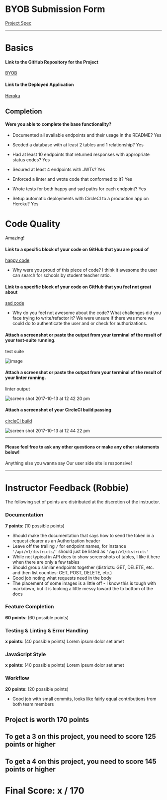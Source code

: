 # BYOB Submission Form

[Project Spec](http://frontend.turing.io/projects/build-your-own-backend.html)

------

# Basics

#### Link to the GitHub Repository for the Project
[BYOB](https://github.com/sljohnson32/byob)

#### Link to the Deployed Application
[Heroku](https://sj-da-byob.herokuapp.com/)


## Completion

#### Were you able to complete the base functionality?

* Documented all available endpoints and their usage in the README?
Yes

* Seeded a database with at least 2 tables and 1 relationship?
Yes

* Had at least 10 endpoints that returned responses with appropriate status codes?
Yes

* Secured at least 4 endpoints with JWTs?
Yes

* Enforced a linter and wrote code that conformed to it?
Yes

* Wrote tests for both happy and sad paths for each endpoint?
Yes

* Setup automatic deployments with CircleCI to a production app on Heroku?
Yes

# Code Quality
Amazing!

#### Link to a specific block of your code on GitHub that you are proud of
[happy code](https://github.com/sljohnson32/byob/blob/master/ProudCode.js)

* Why were you proud of this piece of code?
I think it awesome the user can search for schools by student teacher ratio.

#### Link to a specific block of your code on GitHub that you feel not great about
[sad code](https://github.com/sljohnson32/byob/blob/master/SadCode.js)

* Why do you feel not awesome about the code? What challenges did you face trying to write/refactor it?
We were unsure if there was more we could do to authenticate the user and or check for authorizations.

#### Attach a screenshot or paste the output from your terminal of the result of your test-suite running.

test suite

![image](https://user-images.githubusercontent.com/26985984/31564015-9a823fbe-b01e-11e7-8c96-2c9a1f6d92da.png)


#### Attach a screenshot or paste the output from your terminal of the result of your linter running.

linter output

![screen shot 2017-10-13 at 12 42 20 pm](https://user-images.githubusercontent.com/26985984/31561090-01291540-b014-11e7-9d4e-58d2e253edc4.png)

#### Attach a screenshot of your CircleCI build passing

[circleCI build](https://circleci.com/gh/sljohnson32/byob)


![screen shot 2017-10-13 at 12 44 22 pm](https://user-images.githubusercontent.com/26985984/31561174-48352dde-b014-11e7-88fc-88bc25e7f909.png)


-----

#### Please feel free to ask any other questions or make any other statements below!

Anything else you wanna say
Our user side site is responsive!

-----


# Instructor Feedback (Robbie)

The following set of points are distributed at the discretion of the instructor.

### Documentation

**7 points**: (10 possible points)

- Should make the documentation that says how to send the token in a request clearer as an Authorization header
- Leave off the trailing `/` for endpoint names, for instance `'/api/v1/districts/'` should just be listed as `'/api/v1/districts'`
- While not typical in API docs to show screenshots of tables, I like it here when there are only a few tables
- Should group similar endpoints together (districts: GET, DELETE, etc. and then list counties: GET, POST, DELETE, etc.)
- Good job noting what requests need in the body
- The placement of some images is a little off - I know this is tough with markdown, but it is looking a little messy toward the to bottom of the docs

### Feature Completion

**60 points**: (60 possible points)

### Testing & Linting & Error Handling

**x points**: (40 possible points) Lorem ipsum dolor set amet

### JavaScript Style

**x points**: (40 possible points) Lorem ipsum dolor set amet

### Workflow

**20 points**: (20 possible points)

- Good job with small commits, looks like fairly equal contributions from both team members

## Project is worth 170 points

## To get a 3 on this project, you need to score 125 points or higher
## To get a 4 on this project, you need to score 145 points or higher

# Final Score: x / 170
